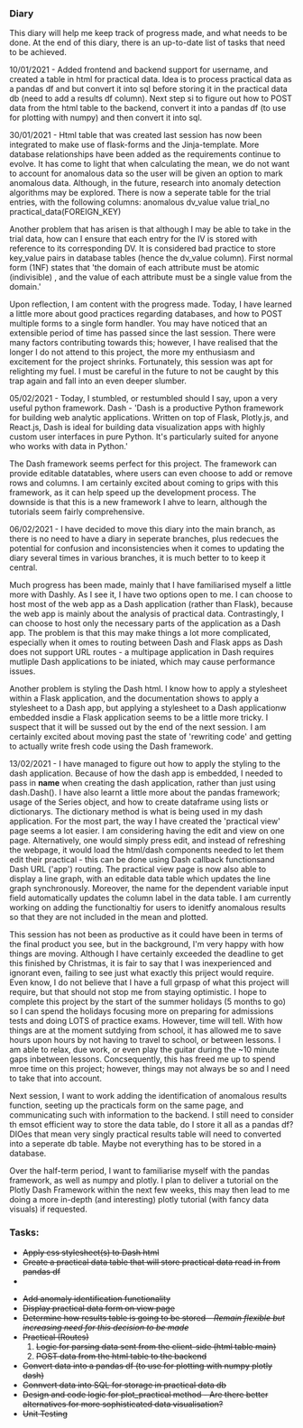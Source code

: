 ### Diary

This diary will help me keep track of progress made, and what needs to be done. At the end of this diary, there is an up-to-date list of tasks that need to be achieved.

10/01/2021 - Added frontend and backend support for username, and created a table in html for practical data. Idea is to process practical data as a pandas df and but convert it into sql before storing it in the practical data db (need to add a results df column).
             Next step si to figure out how to POST data from the html table to the backend, convert it into a pandas df (to use for plotting with numpy) and then convert it into sql.
        
30/01/2021 - Html table that was created last session has now been integrated to make use of flask-forms and the Jinja-template. More database relationships have been added as the requirements continue to evolve. It has come to light that when calculating the mean, we do not want to account for anomalous data so the user will be given an option to mark anomalous data. Although, in the future, research into anomaly detection algorithms may be explored. There is now a seperate table for the trial entries, with the following columns: anomalous dv_value value trial_no practical_data(FOREIGN_KEY)

Another problem that has arisen is that although I may be able to take in the trial data, how can I ensure that each entry for the IV is stored with reference to its corresponding DV. It is considered bad practice to store key_value pairs in database tables (hence the dv_value column). First normal form (1NF) states that 'the domain of each attribute must be atomic (indivisible) , and the value of each attribute must be a single value from the domain.'

Upon reflection, I am content with the progress made. Today, I have learned a little more about good practices regarding databases, and how to POST multiple forms to a single form handler. You may have noticed that an extensible period of time has passed since the last session. There were many factors contributing towards this; however, I have realised that the longer I do not attend to this project, the more my enthusiasm and excitement for the project shrinks. Fortunately, this session was apt for relighting my fuel. I must be careful in the future to not be caught by this trap again and fall into an even deeper slumber.

05/02/2021 - Today, I stumbled, or restumbled should I say, upon a very useful python framework. 
Dash - 'Dash is a productive Python framework for building web analytic applications. Written on top of Flask, Plotly.js, and React.js, Dash is ideal for building data visualization apps with highly custom user interfaces in pure Python. It's particularly suited for anyone who works with data in Python.'

The Dash framework seems perfect for this project. The framework can provide editable datatables, where users can even choose to add or remove rows and columns. I am certainly excited about coming to grips with this framework, as it can help speed up the development process. The downside is that this is a new framework I ahve to learn, although the tutorials seem fairly comprehensive.

06/02/2021 - I have decided to move this diary into the main branch, as there is no need to have a diary in seperate branches, plus redecues the potential for confusion and inconsistencies when it comes to updating the diary several times in various branches, it is much better to to keep it central.

Much progress has been made, mainly that I have familiarised myself a little more with Dashly. As I see it, I have two options open to me. I can choose to host most of the web app as a Dash application (rather than Flask), because the web app is mainly about the analysis of practical data. Contrastingly, I can choose to host only the necessary parts of the application as a Dash app. The problem is that this may make things a lot more complicated, especially when it omes to routing between Dash and Flask apps as Dash does not support URL routes - a multipage application in Dash requires mutliple Dash applications to be iniated, which may cause performance issues.

Another problem is styling the Dash html. I know how to apply a stylesheet within a Flask application, and the documentation shows to apply a stylesheet to a Dash app, but applying a stylesheet to a Dash applicationw embedded insdie a Flask application seems to be a little more tricky. I suspect that it will be sussed out by the end of the next session. I am certainly excited about moving past the state of 'rewriting code' and getting to actually write fresh code using the Dash framework.

13/02/2021 - I have managed to figure out how to apply the styling to the dash application. Because of how the dash app is embedded, I needed to pass in __name__ when creating the dash application, rather than just using dash.Dash(). I have also learnt a little more about the pandas framework; usage of the Series object, and how to create dataframe using lists or dictionarys. The dictionary method is what is being used in my dash application. For the most part, the way I have created the 'practical view' page seems a lot easier. I am considering having the edit and view on one page. Alternatively, one would simply press edit, and instead of refreshing the webpage, it would load the html/dash components needed to let them edit their practical - this can be done using Dash callback functionsand Dash URL ('app') routing. The practical view page is now also able to display a line graph, with an editable data table which updates the line graph synchronously. Moreover, the name for the dependent variable input field automatically updates the column label in the data table. I am currently working on adding the functionaltiy for users to idenitfy anomalous results so that they are not included in the mean and plotted. 

This session has not been as productive as it could have been in terms of the final product you see, but in the background, I'm very happy with how things are moving. Although I have certainly exceeded the deadline to get this finished by Christmas, it is fair to say that I was inexperienced and ignorant even, failing to see just what exactly this priject would require. Even know, I do not believe that I have a full grpasp of what this project will require, but that should not stop me from staying optimistic. I hope to complete this project by the start of the summer holidays (5 months to go) so I can spend the holidays focusing more on preparing for admissions tests and doing LOTS of practice exams. However, time will tell. With how things are at the moment sutdying from school, it has allowed me to save hours upon hours by not having to travel to school, or between lessons. I am able to relax, due work, or even play the guitar during the ~10 minute gaps inbetween lessons. Concsequently, this has freed me up to spend mroe time on this project; however, things may not always be so and I need to take that into account.

Next session, I want to work adding the identification of anomalous results function, seeting up the practicals form on the same page, and communicating such with information to the backend. I still need to consider th emsot efficient way to store the data table, do I store it all as a pandas df? DIOes that mean very singly practical results table will need to converted into a seperate db table. Maybe not everything has to be stored in a database.

Over the half-term period, I want to familiarise myself with the pandas framework, as well as numpy and plotly. I plan to deliver a tutorial on the Plotly Dash Framework within the next few weeks, this may then lead to me doing a more in-depth (and interesting) plotly tutorial (with fancy data visuals) if requested. 

### Tasks:
<ul>
  <li><s>Apply css stylesheet(s) to Dash html<s></li>
  <li>Create a practical data table that will store practical data read in from pandas df</li>
  <li>
</ul>
<ul>
  <li>Add anomaly identification functionality</li>
  <li>Display practical data form on view page</li>
  <li>Determine how results table is going to be stored - <i>Remain flexible but increasing need for this decision to be made</i>
  <li>Practical (Routes)
  <ol>
    <li>Logic for parsing data sent from the client-side (html table main)</li>
    <li>POST data from the html table to the backend</li>
  </ol>
  </li>
  <li>Convert data into a pandas df (to use for plotting with <s>numpy<s> plotly dash)</li>
  <li>Connvert data into SQL for storage in practical data db</li>
  <li><s>Design and code logic for plot_practical method - Are there better alternatives for more sophisticated data visualisation?</s></li>
  <li>Unit Testing</li>
</ul>
